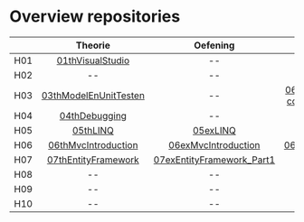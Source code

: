 # Overview repositories
|               | Theorie           | Oefening  | Oplossing|
| ------------- |:-------------:|:-----:|:-------:|
| H01 | [01thVisualStudio](https://github.com/WebIII/01thHelloVisualStudio.git) | -- |  -- |
| H02 | -- | -- |  [02solFibonacci](https://github.com/WebIII/02solFibonacci.git) |
| H03 | [03thModelEnUnitTesten](https://github.com/WebIII/03thModelEnUnitTesten.git) | -- | [06exMvcIntroduction contains the solution](https://github.com/WebIII/06exMvcIntroduction) |
| H04 | [04thDebugging](https://github.com/WebIII/4thDebugging.git) | -- |  -- |
| H05 | [05thLINQ](https://github.com/WebIII/05thLinq) | [05exLINQ](https://github.com/WebIII/05exLinq) |  [05solLINQ](https://github.com/WebIII/05solLinq) |
| H06 | [06thMvcIntroduction](https://github.com/WebIII/06thmvcintroduction) | [06exMvcIntroduction](https://github.com/WebIII/06exMvcIntroduction) | [06solMvcIntroduction](https://github.com/WebIII/06solMvcIntroduction) |
| H07 | [07thEntityFramework](https://github.com/WebIII/07thEntityFramework) | [07exEntityFramework_Part1](https://github.com/WebIII/07exEntityFramework_Part1) |  -- |
| H08 | -- | -- |  -- |
| H09 | -- | -- |  -- |
| H10 | -- | -- |  -- |
